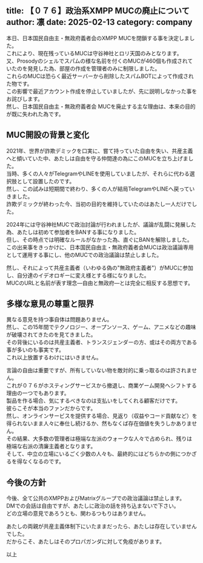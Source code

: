 title: 【０７６】政治系XMPP MUCの廃止について
author: 凛
date: 2025-02-13
category: company
----
本日、日本国民自由主・無政府義者会のXMPP MUCを閉鎖する事を決定しました。\
これにより、現在残っているMUCは守谷神社とロリ天国のみとなります。\
又、Prosodyのシェルでスパムの様な名前を付くのMUCが460個も作成されていたのを発見した為、部屋の作成を管理者のみに制限しました。\
これらのMUCは恐らく最近サーバーから削除したスパムBOTによって作成された物です。\
この影響で最近アカウント作成を停止していましたが、先に説明しなかった事をお詫びします。\
然し、日本国民自由主・無政府義者会 MUCを廃止する主な理由は、本来の目的が既に失われた為です。

## MUC開設の背景と変化
2021年、世界が詐欺デミックを口実に、嘗て持っていた自由を失い、共産主義へと傾いていた中、あたしは自由を守る仲間達の為にこのMUCを立ち上げました。\
当時、多くの人々がTelegramやLINEを使用していましたが、それらに代わる選択肢として設置したのです。\
然し、この試みは短期間で終わり、多くの人が結局TelegramやLINEへ戻っていきました。\
詐欺デミックが終わった今、当初の目的を維持していたのはあたし一人だけでした。

2024年には守谷神社MUCで政治討論が行われましたが、議論が乱闘に発展した為、あたしは初めて参加者をBANする事になりました。\
但し、その時点では明確なルールがなかった為、直ぐにBANを解除しました。\
この出来事をきっかけに、日本国民自由主・無政府義者会MUCは政治議論専用として運用する事にし、他のMUCでの政治議論は禁止しました。

然し、それによって共産主義者（いわゆる偽の"無政府主義者"）がMUCに参加し、自分達のイデオロギーに変え様とする様になりました。\
MUCのURLと名前が表す理念—自由と無政府—とは完全に相反する思想です。

## 多様な意見の尊重と限界
異なる意見を持つ事自体は問題ありません。\
然し、この15年間でテクノロジー、オープンソース、ゲーム、アニメなどの趣味が破壊されてきたのを見てきました。\
その背後にいるのは共産主義者、トランスジェンダーの方、或はその両方である事が多いのも事実です。\
これ以上放置するわけにはいきません。

言論の自由は重要ですが、所有していない物を敵対的に乗っ取るのは許されません。\
これが０７６がホスティングサービスから撤退し、商業ゲーム開発へシフトする理由の一つでもあります。\
製品を作る場合、気にするべきなのは支払いをしてくれる顧客だけです。\
彼らこそが本当のファンだからです。\
然し、オンラインサービスを提供する場合、見返り（収益やコード貢献など）を得られないまま人々に奉仕し続けるか、然もなくば存在価値を失うしかありません。\
その結果、大多数の管理者は極端な左派のウォークな人々で占められ、残りは極端な右派の清廉主義者となります。\
そして、中立の立場にいるごく少数の人々も、最終的にはどちらかの側につかざるを得なくなるのです。

## 今後の方針
今後、全て公共のXMPPおよびMatrixグループでの政治議論は禁止します。\
DMでの会話は自由ですが、あたしに政治の話を持ち込まないで下さい。\
どの立場の意見であろうとも、関わるつもりはありません。

あたしの両親が共産主義体制下にいたままだったら、あたしは存在していませんでした。\
だからこそ、あたしはそのプロパガンダに対して免疫があります。

以上
